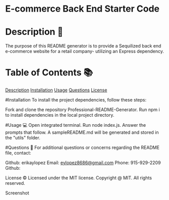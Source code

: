 # E-commerce Back End Starter Code

# Description 📝
The purpose of this README generator is to provide a Sequilized back end e-commerce website for a retail company- utilizing an Express dependency.

# Table of Contents 📚

[Description](#Description-📝)
[Installation](#Installation)
[Usage](#Usage-💻)
[Questions](#Questions-📨)
[License](#License©)


#Installation
To install the project dependencies, follow these steps:

Fork and clone the repository Professional-README-Generator.
Run npm i to install dependencies in the local project directory.

#Usage 💻
Open integrated terminal.
Run node index.js.
Answer the prompts that follow.
A sampleREADME.md will be generated and stored in the "utils" folder.

#Questions 📨
For additional questions or concerns regarding the README file, contact:

Github: erikaylopez
Email: eylopez8686@gmail.com
Phone: 915-929-2209
Github:

License ©
Licensed under the MIT license. Copyright @ MIT. All rights reserved.

Screenshot
